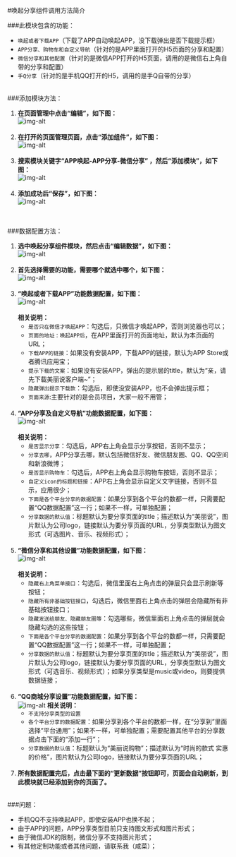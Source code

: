 #唤起分享组件调用方法简介

###此模块包含的功能：
* `唤起或者下载APP`（下载了APP自动唤起APP，没下载弹出是否下载提示框）
* `APP分享、购物车和自定义导航`（针对的是APP里面打开的H5页面的分享和配置）
* `微信分享和其他配置`（针对的是微信APP打开的H5页面，调用的是微信右上角自带的分享和配置）
* `手Q分享`（针对的是手机QQ打开的H5，调用的是手Q自带的分享）
<br><br>

###添加模块方法：
1. **在页面管理中点击“编辑”，如下图：**<br>
![img-alt](	http://s17.mogucdn.com/new1/v1/bmisc/d1cfa99f08ca771784aadce253b2cbdc/177219023579.png)
<br><br>
2. **在打开的页面管理页面，点击“添加组件”，如下图：**<br>
![img-alt](	http://s17.mogucdn.com/new1/v1/bmisc/e5f89befb4d6aa410f78bf600e837c8d/177219294685.png)
<br><br>
3. **搜索模块关键字“APP唤起-APP分享-微信分享” ，然后“添加模块”，如下图：**<br>
![img-alt](	http://s16.mogucdn.com/new1/v1/bmisc/2dd9795bb61b6292b05beb638a1e0faf/177219583662.png)
<br><br>
4. **添加成功后“保存”，如下图：**<br>
![img-alt](	http://s16.mogucdn.com/new1/v1/bmisc/dd6e0855a3054f2d113b007bf14f0a2d/177219702569.png)

<br><br>
###数据配置方法：
1. **选中唤起分享组件模块，然后点击“编辑数据”，如下图：**<br>
![img-alt](http://s16.mogucdn.com/new1/v1/bmisc/445e97725cf84fc1cd69d48038b5805a/177220418200.png)
<br><br>
2. **首先选择需要的功能，需要哪个就选中哪个，如下图：**<br>
![img-alt](http://s16.mogucdn.com/new1/v1/bmisc/53277113cc3c728a2ebe0fc4700379f3/177220646213.png)
<br><br>
3. **“唤起或者下载APP”功能数据配置，如下图：**<br>
![img-alt](http://s17.mogucdn.com/new1/v1/bmisc/3a6fa55df2aaac10becea62de0738181/177221032103.png)<br><br>
	**相关说明：**
	* `是否只在微信才唤起APP`：勾选后，只微信才唤起APP，否则浏览器也可以；
	* `页面的地址：唤起APP后`，在APP里面打开的页面地址，默认为本页面的URL；
	* `下载APP的链接`：如果没有安装APP，下载APP的链接，默认为APP Store或者腾讯应用宝；
	* `提示下载的文案`：如果没有安装APP，弹出的提示层的title，默认为“亲，请先下载美丽说客户端~”；
	* `隐藏弹出提示下载款`：勾选后，即使没安装APP，也不会弹出提示框；
	* `页面来源`:主要针对的是会员项目，大家一般不用管；
<br><br>
4. **“APP分享及自定义导航”功能数据配置，如下图：**<br>
![img-alt](http://s17.mogucdn.com/new1/v1/bmisc/4418cadb4fa6257f496d3d6ff46e9798/177221998624.png)<br><br>
	**相关说明：**
	* `是否显示分享`：勾选后，APP右上角会显示分享按钮，否则不显示；
	* `分享去哪`，APP分享去哪，默认包括微信好友、微信朋友圈、QQ、QQ空间和新浪微博；
	* `是否显示购物车`：勾选后，APP右上角会显示购物车按钮，否则不显示；
	* `自定义icon的标题和链接`：APP右上角会显示自定义文字链接，否则不显示，应用很少；
	* `下面是各个平台分享的数据配置`：如果分享到各个平台的数都一样，只需要配置“QQ数据配置”这一行；如果不一样，可单独配置；
	* `分享数据的默认值`：标题默认为要分享页面的title；描述默认为“美丽说”，图片默认为公司logo，链接默认为要分享页面的URL，分享类型默认为图文形式（可选图片、音乐、视频形式）；
<br><br>
5. **“微信分享和其他设置”功能数据配置，如下图：**<br>
![img-alt](http://s16.mogucdn.com/new1/v1/bmisc/6d390d94a94783c51f9c1ae9f4b34131/177222798019.png)<br><br>
	**相关说明：**
	* `隐藏右上角菜单接口`：勾选后，微信里面右上角点击的弹层只会显示刷新等按钮；
	* `隐藏所有非基础按钮接口`，勾选后，微信里面右上角点击的弹层会隐藏所有非基础按钮接口；
	* `隐藏发送给朋友、隐藏朋友圈等`：勾选哪些，微信里面右上角点击的弹层就会隐藏勾选的这些按钮；
	* `下面是各个平台分享的数据配置`：如果分享到各个平台的数都一样，只需要配置“QQ数据配置”这一行；如果不一样，可单独配置；
	* `分享数据的默认值`：标题默认为要分享页面的title；描述默认为“美丽说”，图片默认为公司logo，链接默认为要分享页面的URL，分享类型默认为图文形式（可选音乐、视频形式）；如果分享类型是music或video，则要提供数据链接；
<br><br>
6. **“QQ商城分享设置”功能数据配置，如下图：**<br>
![img-alt](http://s17.mogucdn.com/new1/v1/bmisc/cc25c3a69070b4eb65153354f4087d87/177224938491.png)
	**相关说明：**
	* `不支持分享类型的设置`
	* `各个平台分享的数据配置`：如果分享到各个平台的数都一样，在“分享到”里面选择“平台通用”；如果不一样，可单独配置；需要配置其他平台的分享数据点击下面的“添加一行”；
	* `分享数据的默认值`：标题默认为“美丽说购物”；描述默认为“时尚的款式 实惠的价格”，图片默认为公司logo，链接默认为要分享页面的URL；
<br><br>
7. **所有数据配置完后，点击最下面的“更新数据”按钮即可，页面会自动刷新，到此模块就已经添加到你的页面了。**
<br><br>

###问题：
* 手机QQ不支持唤起APP，即使安装APP也换不起；
* 由于APP的问题，APP分享类型目前只支持图文形式和图片形式；
* 由于微信JDK的限制，微信分享不支持图片形式；
* 有其他定制功能或者其他问题，请联系我（咸菜）；
